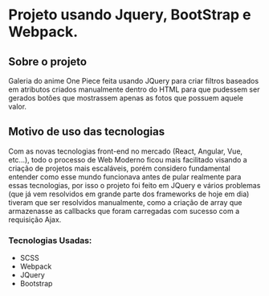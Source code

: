 # Projeto usando Jquery, BootStrap e Webpack.

## Sobre o projeto
Galeria do anime One Piece feita usando JQuery para criar filtros baseados em atributos criados manualmente dentro do HTML para que pudessem ser gerados botões que mostrassem apenas as fotos que possuem aquele valor.

## Motivo de uso das tecnologias
Com as novas tecnologias front-end no mercado (React, Angular, Vue, etc...), todo o processo de Web Moderno ficou mais facilitado visando a criação de projetos mais escaláveis, porém considero fundamental entender como esse mundo funcionava antes de pular realmente para essas tecnologias, por isso o projeto foi feito em JQuery e vários problemas (que já vem resolvidos em grande parte dos frameworks de hoje em dia) tiveram que ser resolvidos manualmente, como a criação de array que armazenasse as callbacks que foram carregadas com sucesso com a requisição Ajax.

### Tecnologias Usadas:
- SCSS 
- Webpack
- JQuery
- Bootstrap
